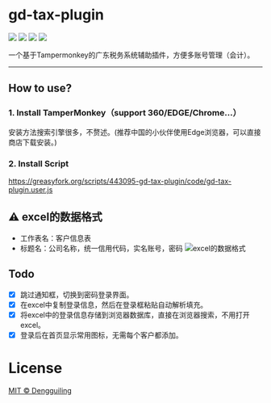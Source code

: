 # gd-tax-plugin
![](https://img.shields.io/static/v1?label=version&message=v1.0.4&color=red)
![](https://img.shields.io/badge/language-JavaSript-brightgreen.svg)
![](https://img.shields.io/static/v1?label=license&message=MIT&color=blue)
![](https://img.shields.io/static/v1?label=Baseon&message=Tampermonkey&color=important)

一个基于Tampermonkey的广东税务系统辅助插件，方便多账号管理（会计）。
***

## How to use?
### 1. Install TamperMonkey（support 360/EDGE/Chrome...）
安装方法搜索引擎很多，不赘述。(推荐中国的小伙伴使用Edge浏览器，可以直接商店下载安装。)

### 2. Install Script
https://greasyfork.org/scripts/443095-gd-tax-plugin/code/gd-tax-plugin.user.js

## :warning: excel的数据格式
- 工作表名：客户信息表
- 标题名：公司名称，统一信用代码，实名账号，密码
![excel的数据格式](https://github.com/Dengguiling/gd-tax-plugin/blob/master/sample.png)

## Todo
- [X] 跳过通知框，切换到密码登录界面。
- [X] 在excel中复制登录信息，然后在登录框粘贴自动解析填充。
- [X] 将excel中的登录信息存储到浏览器数据库，直接在浏览器搜索，不用打开excel。
- [X] 登录后在首页显示常用图标，无需每个客户都添加。

# License
[MIT © Dengguiling](./LICENSE)
